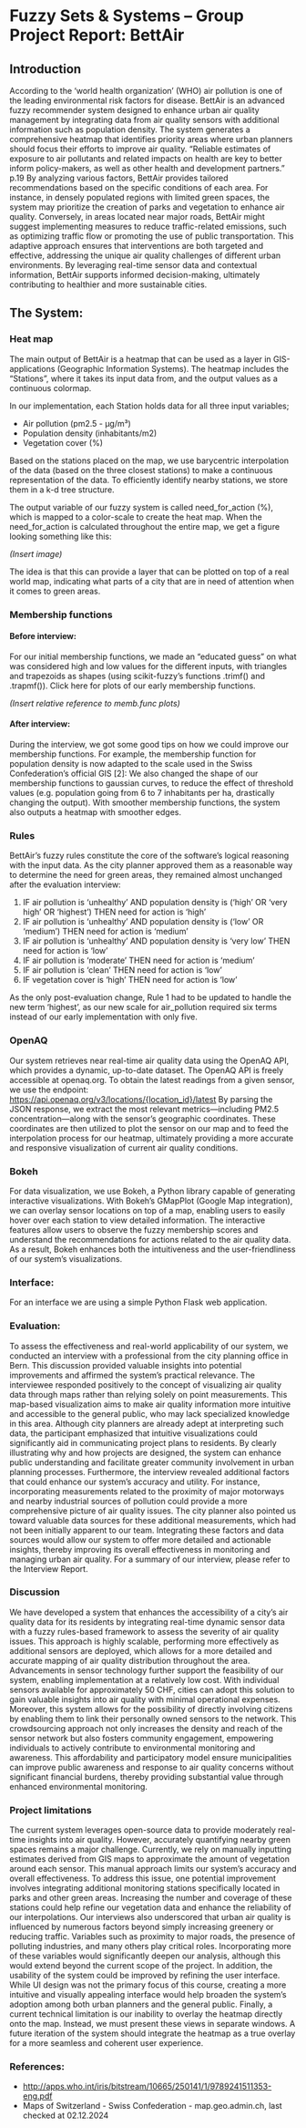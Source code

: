 # Fuzzy Sets & Systems – Group Project Report: BettAir
## Introduction
According to the ‘world health organization’ (WHO) air pollution is one of the leading environmental risk factors for disease. BettAir is an advanced fuzzy recommender system designed to enhance urban air quality management by integrating data from air quality sensors with additional information such as population density. The system generates a comprehensive heatmap that identifies priority areas where urban planners should focus their efforts to improve air quality. 
“Reliable estimates of exposure to air pollutants and related impacts on health are key to  better inform policy-makers, as well as other health and development partners.” p.19 
By analyzing various factors, BettAir provides tailored recommendations based on the specific conditions of each area. For instance, in densely populated regions with limited green spaces, the system may prioritize the creation of parks and vegetation to enhance air quality. Conversely, in areas located near major roads, BettAir might suggest implementing measures to reduce traffic-related emissions, such as optimizing traffic flow or promoting the use of public transportation.
This adaptive approach ensures that interventions are both targeted and effective, addressing the unique air quality challenges of different urban environments. By leveraging real-time sensor data and contextual information, BettAir supports informed decision-making, ultimately contributing to healthier and more sustainable cities.

## The System:
### Heat map
The main output of BettAir is a heatmap that can be used as a layer in GIS-applications (Geographic Information Systems). The heatmap includes the “Stations”, where it takes its input data from, and the output values as a continuous colormap.

In our implementation, each Station holds data for all three input variables; 
- Air pollution (pm2.5 - µg/m³)
- Population density (inhabitants/m2)
- Vegetation cover (%)

Based on the stations placed on the map, we use barycentric interpolation of the data (based on the three closest stations) to make a continuous representation of the data. To efficiently identify nearby stations, we store them in a k-d tree structure.

The output variable of our fuzzy system is called need_for_action (%), which is mapped to a color-scale to create the heat map. When the need_for_action is calculated throughout the entire map, we get a figure looking something like this:

*(Insert image)*

The idea is that this can provide a layer that can be plotted on top of a real world map, indicating what parts of a city that are in need of attention when it comes to green areas.

### Membership functions
#### Before interview:
For our initial membership functions, we made an “educated guess” on what was considered high and low values for the different inputs, with triangles and trapezoids as shapes (using scikit-fuzzy’s functions .trimf() and .trapmf()).
Click here for plots of our early membership functions.

*(Insert relative reference to memb.func plots)*

#### After interview:

During the interview, we got some good tips on how we could improve our membership functions. For example, the membership function for population density is now adapted to the scale used in the Swiss Confederation’s official GIS [2]:
We also changed the shape of our membership functions to gaussian curves, to reduce the effect of threshold values (e.g. population going from 6 to 7 inhabitants per ha, drastically changing the output). With smoother membership functions, the system also outputs a heatmap with smoother edges.

### Rules

BettAir’s fuzzy rules constitute the core of the software’s logical reasoning with the input data. As the city planner approved them as a reasonable way to determine the need for green areas, they remained almost unchanged after the evaluation interview: 

1. IF air pollution is ‘unhealthy’ AND population density is (‘high’ OR ‘very high’ OR ‘highest’) 
THEN need for action is ‘high’
2. IF air pollution is ‘unhealthy’ AND population density is (‘low’ OR ‘medium’) 
THEN need for action is ‘medium’
3. IF air pollution is ‘unhealthy’ AND population density is ‘very low’ 
THEN need for action is ‘low’
4. IF air pollution is ‘moderate’ 
THEN need for action is ‘medium’
5. IF air pollution is ‘clean’ 
THEN need for action is ‘low’
6. IF vegetation cover is ‘high’ 
THEN need for action is ‘low’

As the only post-evaluation change, Rule 1 had to be updated to handle the new term ‘highest’, as our new scale for air_pollution required six terms instead of our early implementation with only five.


### OpenAQ
Our system retrieves near real-time air quality data using the OpenAQ API, which provides a dynamic, up-to-date dataset. The OpenAQ API is freely accessible at openaq.org. To obtain the latest readings from a given sensor, we use the endpoint:
https://api.openaq.org/v3/locations/{location_id}/latest
By parsing the JSON response, we extract the most relevant metrics—including PM2.5 concentration—along with the sensor’s geographic coordinates. These coordinates are then utilized to plot the sensor on our map and to feed the interpolation process for our heatmap, ultimately providing a more accurate and responsive visualization of current air quality conditions.

### Bokeh
For data visualization, we use Bokeh, a Python library capable of generating interactive visualizations. With Bokeh’s GMapPlot (Google Map integration), we can overlay sensor locations on top of a map, enabling users to easily hover over each station to view detailed information. The interactive features allow users to observe the fuzzy membership scores and understand the recommendations for actions related to the air quality data. As a result, Bokeh enhances both the intuitiveness and the user-friendliness of our system’s visualizations.


### Interface:
For an interface we are using a simple Python Flask web application. 







### Evaluation:
To assess the effectiveness and real-world applicability of our system, we conducted an interview with a professional from the city planning office in Bern. This discussion provided valuable insights into potential improvements and affirmed the system’s practical relevance. 
The interviewee responded positively to the concept of visualizing air quality data through maps rather than relying solely on point measurements. This map-based visualization aims to make air quality information more intuitive and accessible to the general public, who may lack specialized knowledge in this area. Although city planners are already adept at interpreting such data, the participant emphasized that intuitive visualizations could significantly aid in communicating project plans to residents. By clearly illustrating why and how projects are designed, the system can enhance public understanding and facilitate greater community involvement in urban planning processes.
Furthermore, the interview revealed additional factors that could enhance our system’s accuracy and utility. For instance, incorporating measurements related to the proximity of major motorways and nearby industrial sources of pollution could provide a more comprehensive picture of air quality issues. 
The city planner also pointed us toward valuable data sources for these additional measurements, which had not been initially apparent to our team. Integrating these factors and data sources would allow our system to offer more detailed and actionable insights, thereby improving its overall effectiveness in monitoring and managing urban air quality.
For a summary of our interview, please refer to the Interview Report.

### Discussion
We have developed a system that enhances the accessibility of a city’s air quality data for its residents by integrating real-time dynamic sensor data with a fuzzy rules-based framework to assess the severity of air quality issues. This approach is highly scalable, performing more effectively as additional sensors are deployed, which allows for a more detailed and accurate mapping of air quality distribution throughout the area.
Advancements in sensor technology further support the feasibility of our system, enabling implementation at a relatively low cost. With individual sensors available for approximately 50 CHF, cities can adopt this solution to gain valuable insights into air quality with minimal operational expenses.
Moreover, this system allows for the possibility of directly involving citizens by enabling them to link their personally owned sensors to the network. This crowdsourcing approach not only increases the density and reach of the sensor network but also fosters community engagement, empowering individuals to actively contribute to environmental monitoring and awareness.
This affordability and participatory model ensure municipalities can improve public awareness and response to air quality concerns without significant financial burdens, thereby providing substantial value through enhanced environmental monitoring.

### Project limitations
The current system leverages open-source data to provide moderately real-time insights into air quality. However, accurately quantifying nearby green spaces remains a major challenge. Currently, we rely on manually inputting estimates derived from GIS maps to approximate the amount of vegetation around each sensor. This manual approach limits our system’s accuracy and overall effectiveness.
To address this issue, one potential improvement involves integrating additional monitoring stations specifically located in parks and other green areas. Increasing the number and coverage of these stations could help refine our vegetation data and enhance the reliability of our interpolations.
Our interviews also underscored that urban air quality is influenced by numerous factors beyond simply increasing greenery or reducing traffic. Variables such as proximity to major roads, the presence of polluting industries, and many others play critical roles. Incorporating more of these variables would significantly deepen our analysis, although this would extend beyond the current scope of the project.
In addition, the usability of the system could be improved by refining the user interface. While UI design was not the primary focus of this course, creating a more intuitive and visually appealing interface would help broaden the system’s adoption among both urban planners and the general public.
Finally, a current technical limitation is our inability to overlay the heatmap directly onto the map. Instead, we must present these views in separate windows. A future iteration of the system should integrate the heatmap as a true overlay for a more seamless and coherent user experience.


### References:
- http://apps.who.int/iris/bitstream/10665/250141/1/9789241511353-eng.pdf
- Maps of Switzerland - Swiss Confederation - map.geo.admin.ch, last checked at 02.12.2024
